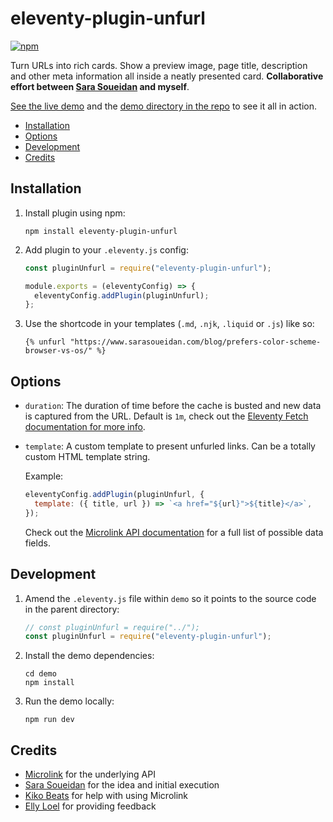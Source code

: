 # eleventy-plugin-unfurl

[![npm](https://img.shields.io/npm/v/eleventy-plugin-unfurl)](https://www.npmjs.com/package/eleventy-plugin-unfurl)

Turn URLs into rich cards. Show a preview image, page title, description and other meta information all inside a neatly presented card. **Collaborative effort between [Sara Soueidan](https://www.sarasoueidan.com) and myself**.

[See the live demo](https://eleventy-plugin-unfurl.netlify.app) and the [demo directory in the repo](https://github.com/daviddarnes/eleventy-plugin-unfurl/tree/main/demo) to see it all in action.

- [Installation](#installation)
- [Options](#options)
- [Development](#development)
- [Credits](#credits)

## Installation

1. Install plugin using npm:

   ```
   npm install eleventy-plugin-unfurl
   ```

2. Add plugin to your `.eleventy.js` config:

   ```js
   const pluginUnfurl = require("eleventy-plugin-unfurl");

   module.exports = (eleventyConfig) => {
     eleventyConfig.addPlugin(pluginUnfurl);
   };
   ```

3. Use the shortcode in your templates (`.md`, `.njk`, `.liquid` or `.js`) like so:

   ```njk
   {% unfurl "https://www.sarasoueidan.com/blog/prefers-color-scheme-browser-vs-os/" %}
   ```

## Options

- `duration`: The duration of time before the cache is busted and new data is captured from the URL. Default is `1m`, check out the [Eleventy Fetch documentation for more info](https://www.11ty.dev/docs/plugins/fetch/#change-the-cache-duration).

- `template`: A custom template to present unfurled links. Can be a totally custom HTML template string.

  Example:

  ```js
  eleventyConfig.addPlugin(pluginUnfurl, {
    template: ({ title, url }) => `<a href="${url}">${title}</a>`,
  });
  ```

  Check out the [Microlink API documentation](https://microlink.io/docs/api/getting-started/data-fields) for a full list of possible data fields.

## Development

1. Amend the `.eleventy.js` file within `demo` so it points to the source code in the parent directory:

   ```js
   // const pluginUnfurl = require("../");
   const pluginUnfurl = require("eleventy-plugin-unfurl");
   ```

2. Install the demo dependencies:

   ```text
   cd demo
   npm install
   ```

3. Run the demo locally:
   ```text
   npm run dev
   ```

## Credits

- [Microlink](https://microlink.io) for the underlying API
- [Sara Soueidan](https://www.sarasoueidan.com) for the idea and initial execution
- [Kiko Beats](https://kikobeats.com) for help with using Microlink
- [Elly Loel](https://www.ellyloel.com) for providing feedback
